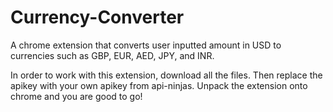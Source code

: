 # Currency-Converter
 
A chrome extension that converts user inputted amount in USD to currencies such as GBP, EUR, AED, JPY, and INR.

In order to work with this extension, download all the files. Then replace the apikey with your own apikey from api-ninjas. Unpack the extension onto chrome and you are good to go!

